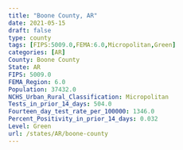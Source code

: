 ```yaml
---
title: "Boone County, AR"
date: 2021-05-15
draft: false
type: county
tags: [FIPS:5009.0,FEMA:6.0,Micropolitan,Green]
categories: [AR]
County: Boone County
State: AR
FIPS: 5009.0
FEMA_Region: 6.0
Population: 37432.0
NCHS_Urban_Rural_Classification: Micropolitan
Tests_in_prior_14_days: 504.0
Fourteen_day_test_rate_per_100000: 1346.0
Percent_Positivity_in_prior_14_days: 0.032
Level: Green
url: /states/AR/boone-county
---
```



